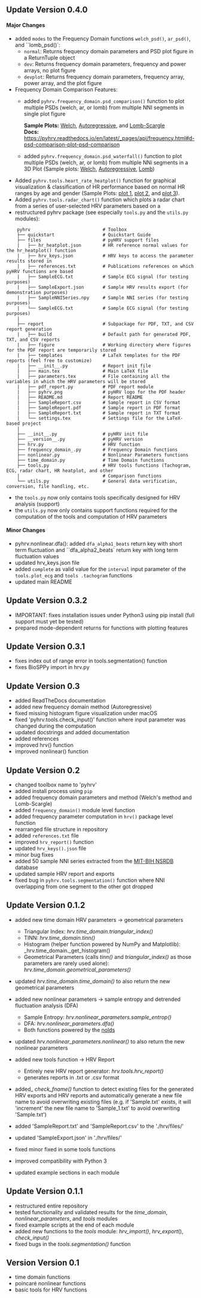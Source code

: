 Update Version 0.4.0
--------------------
#### Major Changes

- added ``modes`` to the Frequency Domain functions ``welch_psd()``, ``ar_psd()``, and ``lomb_psd()`:
   -	``normal``: Returns frequency domain parameters and PSD plot figure in a ReturnTuple object
	-	``dev``: Returns frequency domain parameters, frequency and power arrays, no plot figure
	-	``devplot``: Returns frequency domain parameters, frequency array, power array, and the plot figure
- Frequency Domain Comparison Features:
   - added ``pyhrv.frequency_domain.psd_comparison()`` function to plot multiple PSDs (welch, ar, or lomb) from multiple 
   NNI segments in single plot figure
    
        **Sample Plots:**
        [Welch](./SampleFigures/SamplePSDComparisonWelch.png),
        [Autoregressive](./SampleFigures/SamplePSDComparisonAR.png), and
        [Lomb-Scargle](./SampleFigures/SamplePSDComparisonLomb.png)     
        **Docs:**
        https://pyhrv.readthedocs.io/en/latest/_pages/api/frequency.html#d-psd-comparison-plot-psd-comparison
   - added ``pyhrv.frequency_domain.psd_waterfall()`` function to plot multiple PSDs (welch, ar, or lomb) from multiple 
   NNi segments in a 3D Plot (Sample plots: [Welch](./SampleFigures/SamplePSDWaterfallWelch.png), [Autoregressive](
   ./SampleFigures/SamplePSDWaterfallAR.png), [Lomb](./SampleFigures/SamplePSDWaterfallLomb.png))
- Added ``pyhrv.tools.heart_rate_heatplot()`` function for graphical visualization & classification of HR performance 
based on normal HR ranges by age and gender (Sample Plots: [plot 1](./SampleFigures/SampleHRHeatplot1.png), [plot 2](
./SampleFigures/SampleHRheatplot2), and [plot 3](./SampleFigures/SampleHRHeatplot3.png)).
- Added ``pyhrv.tools.radar_chart()`` function which plots a radar chart from a series of user-selected HRV parameters 
based on a 
- restructured pyhrv package (see especially ``tools.py`` and the ``utils.py`` modules):

```
    pyhrv                           # Toolbox
    ├── quickstart                  # Quickstart Guide
    ├── files                       # pyHRV support files
    |   ├── hr_heatplot.json        # HR reference normal values for the hr_heatplot() function
    |   ├── hrv_keys.json           # HRV keys to access the parameter results stored in
    |   ├── references.txt          # Publications references on which pyHRV functions are based
    |   ├── SampleECG.txt           # Sample ECG signal (for testing purposes)
    |   ├── SampleExport.json       # Sample HRV results export (for demonstration purposes)
    |   ├── SampleNNISeries.npy     # Sample NNI series (for testing purposes)
    |   └── SampleECG.txt           # Sample ECG signal (for testing purposes)
    |      
    ├── report                      # Subpackage for PDF, TXT, and CSV report generation
    |   ├── build                   # Default path for generated PDF, TXT, and CSV reports 
    |   ├── figure                  # Working directory where figures for the PDF report are temporarily stored
    |   ├── templates               # LaTeX templates for the PDF reports (feel free to customize)
    |   ├── __init__.py             # Report init file
    |   ├── main.tex                # Main LaTeX file
    |   ├── parameters.tex          # File containing all the variables in which the HRV parameters will be stored
    |   ├── pdf_report.py           # PDF report module
    |   ├── pyhrv.png               # pyHRV logo for the PDF header
    |   ├── README.md               # Report README
    |   ├── SampleReport.csv        # Sample report in CSV format
    |   ├── SampleReport.pdf        # Sample report in PDF format
    |   ├── SampleReport.txt        # Sample report in TXT format
    |   └── settings.tex            # Settings file for the LaTeX-based project
    |   
    ├── __init__.py                 # pyHRV init file
    ├── __version__.py              # pyHRV version
    ├── hrv.py                      # HRV function
    ├── frequency_domain_.py        # Frequency Domain functions
    ├── nonlinear.py                # Nonlinear Parameters functions
    ├── time_domain.py              # Time Domain functions
    ├── tools.py                    # HRV tools functions (Tachogram, ECG, radar chart, HR heatplot, and other 
    |                               # Comparison functions
    └── utils.py                    # General data verification, conversion, file handling, etc.

```

- the ``tools.py`` now only contains tools specifically designed for HRV analysis (support)
- the ``utils.py`` now only contains support functions required for the computation of the tools and computation of 
HRV parameters

#### Minor Changes
- pyhrv.nonlinear.dfa(): added ``dfa_alpha1_beats`` return key with short term fluctuation and ``dfa_alpha2_beats` return key with long term fluctuation values
- updated hrv_keys.json file
- added ``complete`` as valid value for the ``interval`` input parameter of the ``tools.plot_ecg`` and ``tools
.tachogram``
functions
- updated main README

Update Version 0.3.2
--------------------
- IMPORTANT: fixes installation issues under Python3 using pip install (full support must yet be tested)
- prepared mode-dependent returns for functions with plotting features

Update Version 0.3.1
--------------------
- fixes index out of range error in tools.segmentation() function
- fixes BioSPPy import in hrv.py

Update Version 0.3
------------------
- added ReadTheDocs documentation
- added new frequency domain method (Autoregressive)
- fixed missing histogram figure visualization under macOS
- fixed 'pyhrv.tools.check_input()' function where input parameter was changed during the computation
- updated docstrings and added documentation
- added references
- improved hrv() function
- improved nonlinear() function

Update Version 0.2
------------------
- changed toolbox name to 'pyhrv'
- added install process using `pip`
- added frequency domain parameters and method (Welch's method and Lomb-Scargle)
- added `frequency_domain()` module level function
- added frequency parameter computation in `hrv()` package level function
- rearranged file structure in repository
- added `references.txt` file
- improved `hrv_report()` function
- updated `hrv_keys().json` file
- minor bug fixes
- added 50 sample NNI series extracted from the [MIT-BIH NSRDB](https://physionet.org/physiobank/database/nsrdb/) database
- updated sample HRV report and exports
- fixed bug in `pyhrv.tools.segmentation()` function where NNI overlapping from one segment to the other got dropped

Update Version 0.1.2
--------------------
- added new time domain HRV parameters -> geometrical parameters

  * Triangular Index:  _hrv.time_domain.triangular_index()_
  * TINN:  _hrv.time_domain.tinn()_
  * Histogram (helper function powered by NumPy and Matplotlib):  _hrv.time_domain._get_histogram()
  * Geometrical Parameters (calls _tinn()_ and _triangular_index()_ as those parameters are rarely used alone): _hrv.time_domain.geometrical_parameters()_

- updated _hrv.time_domain.time_domain()_ to also return the new geometrical parameters
- added new nonlinear parameters -> sample entropy and detrended fluctuation analysis (DFA)

  * Sample Entropy:  _hrv.nonlinear_parameters.sample_entrop()_
  * DFA: _hrv.nonlinear_parameters.dfa()_
  * Both functions powered by the [nolds](https://github.com/CSchoel/nolds)

- updated _hrv.nonlinear_parameters.nonlinear()_ to also return the new nonlinear parameters
- added new tools function -> HRV Report
  * Entirely new HRV report generator:  _hrv.tools.hrv_report()_
  * generates reports in .txt or .csv format

- added_ _check_fname()_ function to detect existing files for the generated HRV exports and HRV reports and automatically generate a new file name to avoid overwriting existing files (e.g. if 'Sample.txt' exists, it will 'increment' the new file name to 'Sample_1.txt' to avoid overwriting 'Sample.txt')

- added 'SampleReport.txt' and 'SampleReport.csv' to the './hrv/files/'
- updated 'SampleExport.json' in './hrv/files/'
- fixed minor fixed in some tools functions
- improved compatibility with Python 3
- updated example sections in each module

Update Version 0.1.1
--------------------
- restructured entire repository
- tested functionality and validated results for the _time_domain_, _nonlinear_parameters_, and _tools_ modules
- fixed example scripts at the end of each module
- added new functions to the _tools_ module: _hrv_import()_,
_hrv_export_(), _check_input()_
- fixed bugs in the _tools.segmentation()_ function

Version Version 0.1
-------------------
- time domain functions
- poincaré nonlinear functions
- basic tools for HRV functions